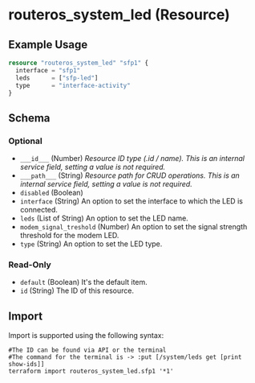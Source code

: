 # routeros_system_led (Resource)


## Example Usage
```terraform
resource "routeros_system_led" "sfp1" {
  interface = "sfp1"
  leds      = ["sfp-led"]
  type      = "interface-activity"
}
```

<!-- schema generated by tfplugindocs -->
## Schema

### Optional

- `___id___` (Number) <em>Resource ID type (.id / name). This is an internal service field, setting a value is not required.</em>
- `___path___` (String) <em>Resource path for CRUD operations. This is an internal service field, setting a value is not required.</em>
- `disabled` (Boolean)
- `interface` (String) An option to set the interface to which the LED is connected.
- `leds` (List of String) An option to set the LED name.
- `modem_signal_treshold` (Number) An option to set the signal strength threshold for the modem LED.
- `type` (String) An option to set the LED type.

### Read-Only

- `default` (Boolean) It's the default item.
- `id` (String) The ID of this resource.

## Import
Import is supported using the following syntax:
```shell
#The ID can be found via API or the terminal
#The command for the terminal is -> :put [/system/leds get [print show-ids]]
terraform import routeros_system_led.sfp1 '*1'
```
